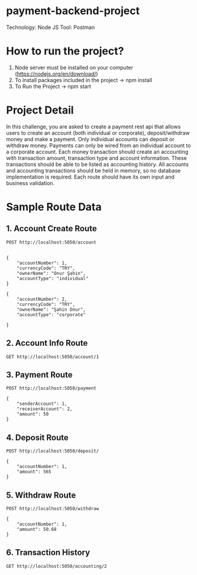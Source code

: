 # payment-backend-project

Technology: Node JS
Tool: Postman

# How to run the project?
1) Node server must be installed on your computer (https://nodejs.org/en/download/)
2) To install packages included in the project ->  npm install
3) To Run the Project -> npm start

# Project Detail

In this challenge, you are asked to create a payment rest api that allows users to create an
account (both individual or corporate), deposit/withdraw money and make a payment.
Only individual accounts can deposit or withdraw money. Payments can only be wired from an
individual account to a corporate account.
Each money transaction should create an accounting with transaction amount, transaction type
and account information. These transactions should be able to be listed as accounting history.
All accounts and accounting transactions should be held in memory, so no database
implementation is required.
Each route should have its own input and business validation. 

# Sample Route Data

## 1. Account Create Route
```
POST http://localhost:5050/account
```
```

{
    "accountNumber": 1,
    "currencyCode": "TRY",
    "ownerName": "Onur Şahin",
    "accountType": "individual"
}
```
```
{
    "accountNumber": 2,
    "currencyCode": "TRY",
    "ownerName": "Şahin Onur",
    "accountType": "corporate"

}
```

## 2. Account Info Route
```
GET http://localhost:5050/account/1
```

## 3. Payment Route
```
POST http://localhost:5050/payment
```
```
{
    "senderAccount": 1,
    "receiverAccount": 2,
    "amount": 50
}
```

## 4. Deposit Route
```
POST http://localhost:5050/deposit/
```
```
{
    "accountNumber": 1,
    "amount": 565
}
```

## 5. Withdraw Route
```
POST http://localhost:5050/withdraw
```
```
{
    "accountNumber": 1,
    "amount": 50.68
}
```

## 6. Transaction History
```
GET http://localhost:5050/accounting/2
```
